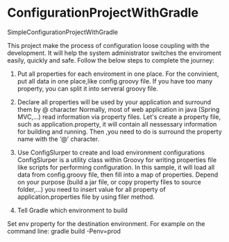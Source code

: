 # ConfigurationProjectWithGradle
SimpleConfigurationProjectWithGradle

This project make the process of configuration loose coupling with the development.
It will help the system administrator switches the enviroment easily, quickly and safe.
  Follow the below steps to complete the journey:
1. Put all properties for each enviroment in one place.
For the convinient, put all data in one place,like config.groovy file. 
If you have too many property, you can split it into serveral groovy file.

2. Declare all properties will be used by your application and surround them by @ character
Normally, most of web application in java (Spring MVC,...) read information via property files. 
Let's create a property file, such as application.property, it will contain all nessessary information for building and running.
Then ,you need to do is surround the property name with the ‘@’ character.

3. Use ConfigSlurper to create and load environment configurations
ConfigSlurper is a utility class within Groovy for writing properties file like scripts for performing configuration.
In this sample, it will load all data from config.groovy file, then fill into a map of properties.
Depend on your purpose (build a jar file, or copy property files to source folder,...) you need to insert value for all property of application.properties file by using filer method.  

4. Tell Gradle which environment to build

Set env property for the destination environment. For example on the command line:
gradle build -Penv=prod

